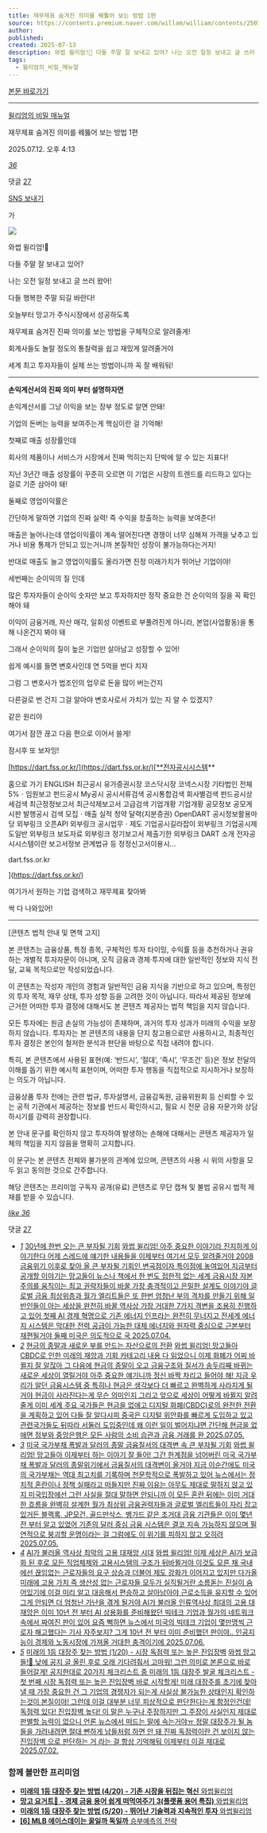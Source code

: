 ```yaml
---
title: 재무제표 숨겨진 의미를 꿰뚫어 보는 방법 1편
source: https://contents.premium.naver.com/willam/william/contents/250712161301545tb
author: 
published: 
created: 2025-07-13
description: 와썹 윌리엄!🥭 다들 주말 잘 보내고 있어? 나는 오전 일정 보내고 글 쓰러 왔어! 다들 행복한 주말 되길 바란다!
tags:
  - 윌리엄의_비밀_매뉴얼
---
```

[본문 바로가기](https://contents.premium.naver.com/willam/william/contents/#ct)

---

[윌리엄의 비밀 매뉴얼](https://contents.premium.naver.com/willam/william/contents?categoryId=1977b6c80f7000duf)

재무제표 숨겨진 의미를 꿰뚫어 보는 방법 1편

2025.07.12. 오후 4:13

[*36*](https://contents.premium.naver.com/willam/william/contents/#)

댓글 [27](https://contents.premium.naver.com/willam/william/comment/250712161301545tb)

[SNS 보내기](https://contents.premium.naver.com/willam/william/contents/#)

가

![](https://scs-phinf.pstatic.net/MjAyNTA3MTJfMzAg/MDAxNzUyMzAxMDI1NjMx.oqV3tW_wqxoGkfWvmyhGxcQLz2oFQlfX_yBgq-w9cLwg.9oIiw82IP-aJP7eXsKpXfsghxsBNEcMv6wYPM5OHtQkg.PNG/%EC%9C%8C%EB%A6%AC%EC%97%84%EC%9D%98_%EB%B9%84%EB%B0%80_%EB%A7%A4%EB%89%B4%EC%96%BC.png?type=w800)

와썹 윌리엄!🥭

다들 주말 잘 보내고 있어?

나는 오전 일정 보내고 글 쓰러 왔어!

다들 행복한 주말 되길 바란다!

오늘부터 망고가 주식시장에서 성공하도록

재무제표 숨겨진 진짜 의미를 보는 방법을 구체적으로 알려줄게!

회계사들도 놀랄 정도의 통찰력을 쉽고 재밌게 알려줄거야

세계 최고 투자자들이 실제 쓰는 방법이니까 꼭 잘 배워둬!

---

**손익계산서의 진짜 의미 부터 설명하자면**

손익계산서를 그냥 이익을 보는 장부 정도로 알면 안돼!

기업의 돈버는 능력을 보여주는게 핵심이란 걸 기억해!

첫째로 매출 성장률인데

회사의 제품이나 서비스가 시장에서 진짜 먹히는지 단박에 알 수 있는 지표다!

지난 3년간 매출 성장률이 꾸준히 오르면 이 기업은 시장의 트렌드를 리드하고 있다는 걸로 기준 삼아야 돼!

둘째로 영업이익률은

간단하게 말하면 기업의 진짜 실력! 즉 수익을 창출하는 능력을 보여준다!

매출은 늘어나는데 영업이익률이 계속 떨어진다면 경쟁이 너무 심해져 가격을 낮추고 있거나 비용 통제가 안되고 있는거니까 본질적인 성장이 불가능하다는거지!

반대로 매출도 늘고 영업이익률도 올라가면 진정 미래가치가 뛰어난 기업이야!

세번째는 순이익의 질 인데

많은 투자자들이 순이익 숫자만 보고 투자하지만 정작 중요한 건 순이익의 질을 꼭 확인해야 돼

이익이 금융거래, 자산 매각, 일회성 이벤트로 부풀려진게 아니라, 본업(사업활동)을 통해 나온건지 봐야 돼

그래서 순이익의 질이 높은 기업만 살아남고 성장할 수 있어!

쉽게 예시를 들면 변호사인데 연 5억을 번다 치자

그럼 그 변호사가 법조인의 업무로 돈을 많이 버는건지

다른걸로 번 건지 그걸 알아야 변호사로서 가치가 있는 지 알 수 있겠지?

같은 원리야

여기서 잠깐 끊고 다음 편으로 이어서 쓸게!

잠시후 또 보자잉!

[https://dart.fss.or.kr/](https://dart.fss.or.kr/)[**전자공시시스템**

홈으로 가기 ENGLISH 최근공시 유가증권시장 코스닥시장 코넥스시장 기타법인 전체 5%ㆍ임원보고 펀드공시 My공시 공시서류검색 공시통합검색 회사별검색 펀드공시상세검색 최근정정보고서 최근삭제보고서 고급검색 기업개황 기업개황 공모정보 공모게시판 발행공시 검색 모집ㆍ매출 실적 청약 달력(지분증권) OpenDART 공시정보활용마당 외부링크 오픈API 외부링크 공시업무ㆍ제도 기업공시길라잡이 외부링크 기업공시제도일반 외부링크 보도자료 외부링크 정기보고서 제출기한 외부링크 DART 소개 전자공시시스템이란 보고서정보 관계법규 등 정정신고서이용시...

dart.fss.or.kr

](https://dart.fss.or.kr/)

여기가서 원하는 기업 검색하고 재무제표 찾아봐

싹 다 나와있어!

---

\[콘텐츠 법적 안내 및 면책 고지\]

본 콘텐츠는 금융상품, 특정 종목, 구체적인 투자 타이밍, 수익률 등을 추천하거나 권유하는 개별적 투자자문이 아니며, 오직 금융과 경제·투자에 대한 일반적인 정보와 지식 전달, 교육 목적으로만 작성되었습니다.

이 콘텐츠는 작성자 개인의 경험과 일반적인 금융 지식을 기반으로 하고 있으며, 특정인의 투자 목적, 재무 상태, 투자 성향 등을 고려한 것이 아닙니다. 따라서 제공된 정보에 근거한 어떠한 투자 결정에 대해서도 본 콘텐츠 제공자는 법적 책임을 지지 않습니다.

모든 투자에는 원금 손실의 가능성이 존재하며, 과거의 투자 성과가 미래의 수익을 보장하지 않습니다. 투자자는 본 콘텐츠의 내용을 단지 참고용으로만 사용하시고, 최종적인 투자 결정은 본인의 철저한 분석과 판단을 바탕으로 직접 내려야 합니다.

특히, 본 콘텐츠에서 사용된 표현(예: ‘반드시’, ‘절대’, ‘즉시’, ‘무조건’ 등)은 정보 전달의 이해를 돕기 위한 예시적 표현이며, 어떠한 투자 행동을 직접적으로 지시하거나 보장하는 의도가 아닙니다.

금융상품 투자 전에는 관련 법규, 투자설명서, 금융감독원, 금융위원회 등 신뢰할 수 있는 공적 기관에서 제공하는 정보를 반드시 확인하시고, 필요 시 전문 금융 자문가와 상담하시기를 강력히 권장합니다.

본 안내 문구를 확인하지 않고 투자하여 발생하는 손해에 대해서는 콘텐츠 제공자가 일체의 책임을 지지 않음을 명확히 고지합니다.

이 문구는 본 콘텐츠 전체와 불가분의 관계에 있으며, 콘텐츠의 사용 시 위의 사항을 모두 읽고 동의한 것으로 간주합니다.

해당 콘텐츠는 프리미엄 구독자 공개(유료) 콘텐츠로 무단 캡쳐 및 불법 공유시 법적 제재를 받을 수 있습니다.

[*like* *36*](https://contents.premium.naver.com/willam/william/contents/#)

댓글 [27](https://contents.premium.naver.com/willam/william/comment/250712161301545tb)

- [*1*](https://contents.premium.naver.com/willam/william/contents/250704174645210cv)
	[30년에 한번 오는 큰 부자될 기회](https://contents.premium.naver.com/willam/william/contents/250704174645210cv)
	[
	와썹 윌리엄! 아주 중요한 이야기라 진지하게 이야기한다 어제 스레드에 얘기한 내용들을 이제부터 여기서 모두 알려줄거야 2008 금융위기 이후로 찾아 올 큰 부자될 기회인 변곡점이자 특이점에 놓여있어 지금부터 공개할 이야기는 망고들이 뉴스나 책에서 한 번도 접한적 없는 세계 금융시장 자본주의를 움직이는 최고 권략자들이 바꿀 가장 충격적이고 은밀한 설계도 이야기야 글로벌 금융 최상위층과 월가 엘리트들은 또 한번 엄청난 부의 격차를 만들기 위해 일반인들이 아는 세상을 완전히 바꿀 역사상 가장 거대한 7가지 격변을 조용히 진행하고 있어 첫째 AI 경제 혁명으로 기존 에너지 인프라는 완전히 무너지고 전세계 에너지 시스템은 막대한 전력 공급이 가능한 대체 에너지와 원자력 중심으로 근본부터 재편될거야 둘째 미국은 의도적으로 국
	2025.07.04.](https://contents.premium.naver.com/willam/william/contents/250704174645210cv)
- [*2*](https://contents.premium.naver.com/willam/william/contents/250704232927939rn)
	[현금의 종말과 새로운 부를 만드는 자산으로의 전환](https://contents.premium.naver.com/willam/william/contents/250704232927939rn)
	[
	와썹 윌리엄! 망고들아 CBDC로 인한 미래의 재앙과 기회 카테고리 내용 다 읽었으니 이제 화폐가 어찌 바뀔지 잘 알잖아 그 다음에 현금의 종말이 오고 금융구조와 질서가 송두리째 바뀌는 새로운 세상이 열릴거야 아주 중요한 얘기니까 정신 바짝 차리고 들어야 해! 지금 우리가 알던 금융시스템 중 특히나 현금은 생각보다 더 빠르고 완벽하게 사라지게 될거야 현금이 사라진다는게 무슨 의미인지 그리고 앞으로 세상이 어떻게 바뀔지 알려줄게 이미 세계 주요 국가들은 현금을 없애고 디지털 화폐(CBDC)로의 완전한 전환을 계획하고 있어 다들 잘 알다시피 중국은 디지털 위안화를 빠르게 도입하고 있고 관련국가들도 뒤따라 서둘러 도입중인데 왜 이런 일이 벌어지냐면 간단해 현금을 없애면 정부와 중앙은행은 모든 사람의 소비 습관과 금융 거래를 완
	2025.07.05.](https://contents.premium.naver.com/willam/william/contents/250704232927939rn)
- [*3*](https://contents.premium.naver.com/willam/william/contents/250704225635581br)
	[미국 국가부채 폭발과 달러의 종말 금융질서의 대격변 속 큰 부자될 기회](https://contents.premium.naver.com/willam/william/contents/250704225635581br)
	[
	와썹 윌리엄! 망고들아 이제부터 하는 이야기 잘 들어! 그간 한계점을 넘어버린 미국 국가부채 폭발과 달러의 종말위기에서 금융질서의 대격변이 올거야 지금 이순간에도 미국의 국가부채는 역대 최고치를 기록하며 천문학적으로 폭발하고 있어 뉴스에서는 정치적 혼란이나 정책 실패라고 떠들지만 진짜 이유는 아무도 제대로 말하지 않고 있지 미국입장에선 그런 사실을 절대 말하면 안되니까 이 모든 혼란 뒤에는 이미 거대한 흐름을 완벽히 설계한 월가 최상위 금융권력자들과 글로벌 엘리트들이 자리 잡고 있거든 블랙록, JP모건, 골드만삭스, 뱅가드 같은 초거대 금융 기관들은 이미 몇년 전 부터 알고 있었어 기존의 달러 중심 금융 시스템은 결코 지속 가능하지 않으며 필연적으로 붕괴할 운명이라는 걸 그럼에도 이 위기를 피하지 않고 오히려
	2025.07.05.](https://contents.premium.naver.com/willam/william/contents/250704225635581br)
- [*4*](https://contents.premium.naver.com/willam/william/contents/250705011723138ag)
	[AI가 불러올 역사상 최악의 고용 대재앙 시대](https://contents.premium.naver.com/willam/william/contents/250705011723138ag)
	[
	와썹 윌리엄! 이제 세상은 AI가 보급화 된 후로 모든 직업체제와 고용시스템의 구조가 뒤바뀔거야 이것도 모른 채 국내에선 끊임없는 근로자들의 요구 상승과 더불어 제도 강화가 이어지고 있지만 다가올 미래에 고용 가치 즉 생산성 없는 근로자들 모두가 실직될거란 소름돋는 진실이 숨어있기에 이걸 미리 알고 대응해서 편승하고 살아남아야 근로소득을 유지할 수 있어 그게 안되면 더 엄청난 가난을 겪게 될거야 AI가 불러올 인류역사상 최대의 고용 대재앙은 이미 10년 전 부터 AI 상용화를 준비해왔던 빅테크 기업과 월가의 네트워크 속에서 짜여진 판이 있어 요즘 뻑하면 뉴스에서 미국의 빅테크 기업이 몇만명씩 근로자 해고했다는 기사 자주보지? 그게 10년 전 부터 이미 준비했던 판이야.. 인공지능이 경제와 노동시장에 가져올 거대한 충격이기에
	2025.07.06.](https://contents.premium.naver.com/willam/william/contents/250705011723138ag)
- [*5*](https://contents.premium.naver.com/willam/william/contents/250702173554180vg)
	[미래의 1등 대장주 찾는 방법 (1/20) - 시장 독점력 또는 높은 진입장벽](https://contents.premium.naver.com/willam/william/contents/250702173554180vg)
	[
	와썹 망고들!🥭 낮에 공지 글 올린 후로 오래 기다려줘서 고마워! 그런 의미로 본론으로 바로 들어갈게! 공지한대로 20가지 체크리스트 중 미래의 1등 대장주 발굴 체크리스트 - 첫 번째 시장 독점력 또는 높은 진입장벽 바로 시작할게! 미래 대장주를 초기에 찾아낼 때 가장 중요한 건 그 기업의 경쟁자가 되는게 사실상 불가능한 상태인지 확인하는것이 본질이야! 그런데 이걸 대부분 너무 피상적으로 판단한다는게 함정인건데! 독점력 있다! 진입장벽 높다! 이 말은 누구나 주장하지만 그 주장이 사실인지 제대로 판별할 능력이 없으니 언론 뉴스에서 떠드는 말에 속는거야ㅠ 정말 대장주가 될 놈들을 가려내려면 절대 뻔하게 남들처럼 하면 안 돼 진짜 독점력이란 건 보이지 않는 진입장벽 으로 판단하는 거 라는 걸 항상 기억해둬 이제부터 이걸 제대로
	2025.07.02.](https://contents.premium.naver.com/willam/william/contents/250702173554180vg)

### 함께 볼만한 프리미엄

- [
	**미래의 1등 대장주 찾는 방법 (4/20) - 기존 시장을 뒤집는 혁신**
	와썹윌리엄
	](https://contents.premium.naver.com/willam/william/contents/250707110249184xy?from=news_arp_in_cp)
- [
	**망고 요거트🥭 - 경제 금융 용어 쉽게 떠먹여주기 3(플랫폼 용어 특집)**
	와썹윌리엄
	](https://contents.premium.naver.com/willam/william/contents/250710120751099bm?from=news_arp_article)
- [
	**미래의 1등 대장주 찾는 방법 (5/20) - 뛰어난 기술력과 지속적인 투자**
	와썹윌리엄
	](https://contents.premium.naver.com/willam/william/contents/250711165248817vw?from=news_arp_article)
- [
	**\[6\] MLB 에이스데이는 꿀일까 독일까**
	승부예측의 전략
	](https://contents.premium.naver.com/cherish/tip/contents/250710235755863cj?from=news_arp_global)